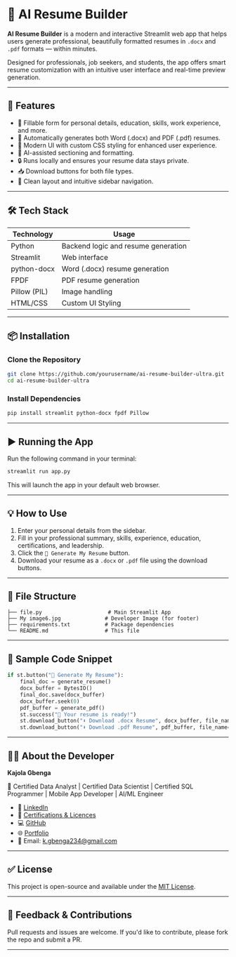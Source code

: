 
# 🧠 AI Resume Builder

**AI Resume Builder** is a modern and interactive Streamlit web app that helps users generate professional, beautifully formatted resumes in `.docx` and `.pdf` formats — within minutes.

Designed for professionals, job seekers, and students, the app offers smart resume customization with an intuitive user interface and real-time preview generation.

---

## 🚀 Features

- 📝 Fillable form for personal details, education, skills, work experience, and more.
- 📄 Automatically generates both Word (.docx) and PDF (.pdf) resumes.
- 🎨 Modern UI with custom CSS styling for enhanced user experience.
- 🧠 AI-assisted sectioning and formatting.
- 🔒 Runs locally and ensures your resume data stays private.
- 📥 Download buttons for both file types.
- 🧾 Clean layout and intuitive sidebar navigation.

---


## 🛠️ Tech Stack

| Technology       | Usage                                |
|------------------|---------------------------------------|
| Python           | Backend logic and resume generation   |
| Streamlit        | Web interface                         |
| python-docx      | Word (.docx) resume generation        |
| FPDF             | PDF resume generation                 |
| Pillow (PIL)     | Image handling                        |
| HTML/CSS         | Custom UI Styling                     |

---

## 📦 Installation

### Clone the Repository

```bash
git clone https://github.com/yourusername/ai-resume-builder-ultra.git
cd ai-resume-builder-ultra
```

### Install Dependencies

```bash
pip install streamlit python-docx fpdf Pillow
```

---

## ▶️ Running the App

Run the following command in your terminal:

```bash
streamlit run app.py
```

This will launch the app in your default web browser.

---

## 💡 How to Use

1. Enter your personal details from the sidebar.
2. Fill in your professional summary, skills, experience, education, certifications, and leadership.
3. Click the `🚀 Generate My Resume` button.
4. Download your resume as a `.docx` or `.pdf` file using the download buttons.

---

## 📁 File Structure

```
├── file.py                     # Main Streamlit App
├── My image6.jpg              # Developer Image (for footer)
├── requirements.txt           # Package dependencies
└── README.md                  # This file
```

---

## 🧠 Sample Code Snippet

```python
if st.button("🚀 Generate My Resume"):
    final_doc = generate_resume()
    docx_buffer = BytesIO()
    final_doc.save(docx_buffer)
    docx_buffer.seek(0)
    pdf_buffer = generate_pdf()
    st.success("🎉 Your resume is ready!")
    st.download_button("⬇️ Download .docx Resume", docx_buffer, file_name=f"{name.replace(' ', '_')}_Resume.docx")
    st.download_button("⬇️ Download .pdf Resume", pdf_buffer, file_name=f"{name.replace(' ', '_')}_Resume.pdf")
```

---

## 👨‍💻 About the Developer

**Kajola Gbenga**

📇 Certified Data Analyst | Certified Data Scientist | Certified SQL Programmer | Mobile App Developer | AI/ML Engineer

- 🔗 [LinkedIn](https://www.linkedin.com/in/kajolagbenga)  
- 📜 [Certifications & Licences](https://www.datacamp.com/portfolio/kgbenga234)  
- 💻 [GitHub](https://github.com/prodigy234)  
- 🌐 [Portfolio](https://kajolagbenga.netlify.app/)  
- 📧 Email: k.gbenga234@gmail.com

---

## ✅ License

This project is open-source and available under the [MIT License](LICENSE).

---

## 💬 Feedback & Contributions

Pull requests and issues are welcome. If you'd like to contribute, please fork the repo and submit a PR.

---
